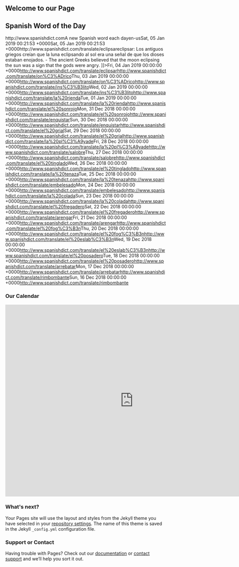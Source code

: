 
## Welcome to our Page
## Spanish Word of the Day

<?xml version="1.0" encoding="utf-8" ?><rss version="2.0" xmlns:atom="http://www.w3.org/2005/Atom"><channel><title>Spanish Word of the Day - SpanishDict.com</title><link>http://www.spanishdict.com</link><atom:link rel="self" href="http://www.spanishdict.com/wordoftheday/feed" type="application/rss+xml"></atom:link><description>A new Spanish word each day</description><language>en-us</language><pubDate>Sat, 05 Jan 2019 00:21:53 +0000</pubDate><lastBuildDate>Sat, 05 Jan 2019 00:21:53 +0000</lastBuildDate><item><title>Jan 04 - eclipsar - to eclipse</title><link>http://www.spanishdict.com/translate/eclipsar</link><description><![CDATA[
eclipsar: Los antiguos griegos creían que la luna eclipsando al sol era una señal de que los dioses estaban enojados. - The ancient Greeks believed that the moon eclipsing the sun was a sign that the gods were angry.
]]></description><pubDate>Fri, 04 Jan 2019 00:00:00 +0000</pubDate><guid>http://www.spanishdict.com/translate/eclipsar</guid></item><item><title>Jan 03 - onírico - oneiric</title><link>http://www.spanishdict.com/translate/on%C3%ADrico</link><description><![CDATA[
onírico: El sueño del hombre fue tan impactante que practicó la meditación para tratar de reproducir la experiencia onírica original. - The man's dream was so striking that he practiced meditation in an attempt to recreate the original oneiric experience.
]]></description><pubDate>Thu, 03 Jan 2019 00:00:00 +0000</pubDate><guid>http://www.spanishdict.com/translate/on%C3%ADrico</guid></item><item><title>Jan 02 - insólito - unusual</title><link>http://www.spanishdict.com/translate/ins%C3%B3lito</link><description><![CDATA[
insólito: Un zoológico es un lugar insólito para casarse, ¿no crees? - A zoo is an unusual place to get married, don't you think?
]]></description><pubDate>Wed, 02 Jan 2019 00:00:00 +0000</pubDate><guid>http://www.spanishdict.com/translate/ins%C3%B3lito</guid></item><item><title>Jan 01 - la rienda - rein</title><link>http://www.spanishdict.com/translate/la%20rienda</link><description><![CDATA[
la rienda: El vaquero jaló las riendas del caballo para detenerlo, pero este se rehusó. - The cowboy pulled on the horse's reins to halt it, but it refused.
]]></description><pubDate>Tue, 01 Jan 2019 00:00:00 +0000</pubDate><guid>http://www.spanishdict.com/translate/la%20rienda</guid></item><item><title>Dec 31 - el sonrojo - blush</title><link>http://www.spanishdict.com/translate/el%20sonrojo</link><description><![CDATA[
el sonrojo: Carlos actuaba como si los chistes a su costa no le molestaran, pero el sonrojo en su cara lo delataba. - Carlos pretended like the jokes at his expense didn't bother him, but the blush on his face betrayed him.
]]></description><pubDate>Mon, 31 Dec 2018 00:00:00 +0000</pubDate><guid>http://www.spanishdict.com/translate/el%20sonrojo</guid></item><item><title>Dec 30 - enquistar - to embed</title><link>http://www.spanishdict.com/translate/enquistar</link><description><![CDATA[
enquistar: El líder enquistó un sentimiento de optimismo en su gente. - The leader embedded a sense of optimism in his people.
]]></description><pubDate>Sun, 30 Dec 2018 00:00:00 +0000</pubDate><guid>http://www.spanishdict.com/translate/enquistar</guid></item><item><title>Dec 29 - el grial - Grail</title><link>http://www.spanishdict.com/translate/el%20grial</link><description><![CDATA[
el grial: De acuerdo a la leyenda, el que bebiera del Grial viviría eternamente. - According to legend, he who drank from the Grail would live forever.
]]></description><pubDate>Sat, 29 Dec 2018 00:00:00 +0000</pubDate><guid>http://www.spanishdict.com/translate/el%20grial</guid></item><item><title>Dec 28 - la pléyade - pleiad</title><link>http://www.spanishdict.com/translate/la%20pl%C3%A9yade</link><description><![CDATA[
la pléyade: Entre la pléyade de dramaturgos que produjo el Siglo de Oro de España, ninguno fue más prolífico que Lope de Vega. - Among the pleiad of playwrights that the Spanish Golden Age produced, none was more prolific than Lope de Vega.
]]></description><pubDate>Fri, 28 Dec 2018 00:00:00 +0000</pubDate><guid>http://www.spanishdict.com/translate/la%20pl%C3%A9yade</guid></item><item><title>Dec 27 - salobre - salty</title><link>http://www.spanishdict.com/translate/salobre</link><description><![CDATA[
salobre: ¡No bebas esa agua! Es salobre. - Don't drink that water! It's salty.
]]></description><pubDate>Thu, 27 Dec 2018 00:00:00 +0000</pubDate><guid>http://www.spanishdict.com/translate/salobre</guid></item><item><title>Dec 26 - el tinglado - shed</title><link>http://www.spanishdict.com/translate/el%20tinglado</link><description><![CDATA[
el tinglado: El agricultor guarda sus aperos en un tinglado junto a su casa. - The farmer keeps his tools in a shed outside his house.
]]></description><pubDate>Wed, 26 Dec 2018 00:00:00 +0000</pubDate><guid>http://www.spanishdict.com/translate/el%20tinglado</guid></item><item><title>Dec 25 - la tenaza - tongs</title><link>http://www.spanishdict.com/translate/la%20tenaza</link><description><![CDATA[
la tenaza: Antiguamente, los dentistas extraían las muelas con tenazas. - In the old days, dentists used tongs to extract teeth.
]]></description><pubDate>Tue, 25 Dec 2018 00:00:00 +0000</pubDate><guid>http://www.spanishdict.com/translate/la%20tenaza</guid></item><item><title>Dec 24 - embelesado - spellbound</title><link>http://www.spanishdict.com/translate/embelesado</link><description><![CDATA[
embelesado: Creo que Álvaro va a terminar casándose con esta nueva novia que tiene. Nunca lo he visto más embelesado. - I think Alvaro is going to end up marrying this new girlfriend of his. I've never seen him so spellbound.
]]></description><pubDate>Mon, 24 Dec 2018 00:00:00 +0000</pubDate><guid>http://www.spanishdict.com/translate/embelesado</guid></item><item><title>Dec 23 - la colada - laundry</title><link>http://www.spanishdict.com/translate/la%20colada</link><description><![CDATA[
la colada: Esta tarde tengo que hacer la colada. No tengo nada limpio que ponerme. - I have to do laundry this afternoon. I don't have anything clean to wear.
]]></description><pubDate>Sun, 23 Dec 2018 00:00:00 +0000</pubDate><guid>http://www.spanishdict.com/translate/la%20colada</guid></item><item><title>Dec 22 - el fregadero - sink</title><link>http://www.spanishdict.com/translate/el%20fregadero</link><description><![CDATA[
el fregadero: Me espera un fregadero lleno de platos sucios. - A sink full of dirty plates is waiting for me.
]]></description><pubDate>Sat, 22 Dec 2018 00:00:00 +0000</pubDate><guid>http://www.spanishdict.com/translate/el%20fregadero</guid></item><item><title>Dec 21 - arengar - to give a pep talk</title><link>http://www.spanishdict.com/translate/arengar</link><description><![CDATA[
arengar: Nuestra entrenadora siempre nos arenga antes del partido. - Our coach always gives us a pep talk before the game.
]]></description><pubDate>Fri, 21 Dec 2018 00:00:00 +0000</pubDate><guid>http://www.spanishdict.com/translate/arengar</guid></item><item><title>Dec 20 - el fogón - stove</title><link>http://www.spanishdict.com/translate/el%20fog%C3%B3n</link><description><![CDATA[
el fogón: No dejes el papel toalla tan cerca del fogón que se va a prender. - Don't leave the paper towel so close to the stove or it will catch fire.
]]></description><pubDate>Thu, 20 Dec 2018 00:00:00 +0000</pubDate><guid>http://www.spanishdict.com/translate/el%20fog%C3%B3n</guid></item><item><title>Dec 19 - el eslabón - link</title><link>http://www.spanishdict.com/translate/el%20eslab%C3%B3n</link><description><![CDATA[
el eslabón: Se rompió un eslabón de la cadena y la bola de demolición cayó al suelo. - A link of the chain broke and the demolition ball fell to the ground.
]]></description><pubDate>Wed, 19 Dec 2018 00:00:00 +0000</pubDate><guid>http://www.spanishdict.com/translate/el%20eslab%C3%B3n</guid></item><item><title>Dec 18 - el posadero - innkeeper</title><link>http://www.spanishdict.com/translate/el%20posadero</link><description><![CDATA[
el posadero: La posadera estaba teniendo una discusión acalorada con uno de los huéspedes. - The innkeeper was having a heated argument with one of the guests.
]]></description><pubDate>Tue, 18 Dec 2018 00:00:00 +0000</pubDate><guid>http://www.spanishdict.com/translate/el%20posadero</guid></item><item><title>Dec 17 - arrebatar - to snatch</title><link>http://www.spanishdict.com/translate/arrebatar</link><description><![CDATA[
arrebatar: El ladrón trató de arrebatarle la cartera a María, pero esta no se dejó. - The thief tried to snatch Maria's purse, but she didn't let him.
]]></description><pubDate>Mon, 17 Dec 2018 00:00:00 +0000</pubDate><guid>http://www.spanishdict.com/translate/arrebatar</guid></item><item><title>Dec 16 - rimbombante - pompous</title><link>http://www.spanishdict.com/translate/rimbombante</link><description><![CDATA[
rimbombante: En su libro, el satirista se burla del estilo rimbombante usado por los autores de su época. - In his book, the satirist makes fun of the pompous style used by the writers of his day.
]]></description><pubDate>Sun, 16 Dec 2018 00:00:00 +0000</pubDate><guid>http://www.spanishdict.com/translate/rimbombante</guid></item></channel></rss>

### Our Calendar
<iframe src="https://calendar.google.com/calendar/embed?src=uq46bc7ifmnpriogg47mqcq5tg%40group.calendar.google.com&ctz=America%2FNew_York" style="border: 0" width="800" height="600" frameborder="0" scrolling="no"></iframe>


### What's next?

Your Pages site will use the layout and styles from the Jekyll theme you have selected in your [repository settings](https://github.com/SpeakerFD/speakerfd.github.io/settings). The name of this theme is saved in the Jekyll `_config.yml` configuration file.

### Support or Contact

Having trouble with Pages? Check out our [documentation](https://help.github.com/categories/github-pages-basics/) or [contact support](https://github.com/contact) and we’ll help you sort it out.
